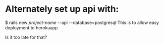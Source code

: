 # Alternately set up api with:

$ rails new *project-name* --api --database=postgresql
 This is to allow easy deployment to herokuapp

Is it too late for that?
